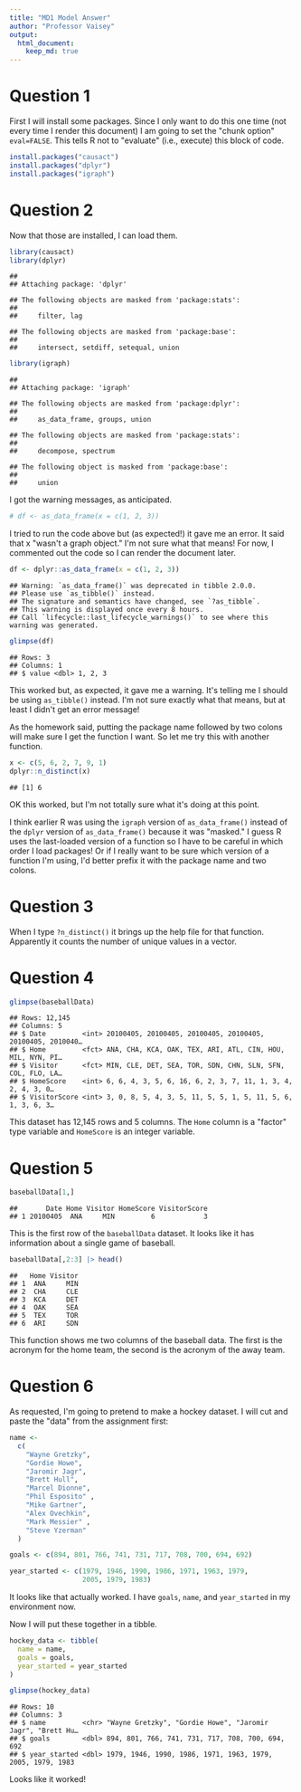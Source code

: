 ```yaml
---
title: "MD1 Model Answer"
author: "Professor Vaisey"
output: 
  html_document:
    keep_md: true
---
```


# Question 1

First I will install some packages. Since I only want to do this one time (not every time I render this document) I am going to set the "chunk option" `eval=FALSE`. This tells R not to "evaluate" (i.e., execute) this block of code.


```r
install.packages("causact")
install.packages("dplyr")
install.packages("igraph")
```

# Question 2

Now that those are installed, I can load them.


```r
library(causact)
library(dplyr)
```

```
## 
## Attaching package: 'dplyr'
```

```
## The following objects are masked from 'package:stats':
## 
##     filter, lag
```

```
## The following objects are masked from 'package:base':
## 
##     intersect, setdiff, setequal, union
```

```r
library(igraph)
```

```
## 
## Attaching package: 'igraph'
```

```
## The following objects are masked from 'package:dplyr':
## 
##     as_data_frame, groups, union
```

```
## The following objects are masked from 'package:stats':
## 
##     decompose, spectrum
```

```
## The following object is masked from 'package:base':
## 
##     union
```

I got the warning messages, as anticipated.


```r
# df <- as_data_frame(x = c(1, 2, 3))
```

I tried to run the code above but (as expected!) it gave me an error. It said that x "wasn't a graph object." I'm not sure what that means! For now, I commented out the code so I can render the document later.


```r
df <- dplyr::as_data_frame(x = c(1, 2, 3))
```

```
## Warning: `as_data_frame()` was deprecated in tibble 2.0.0.
## Please use `as_tibble()` instead.
## The signature and semantics have changed, see `?as_tibble`.
## This warning is displayed once every 8 hours.
## Call `lifecycle::last_lifecycle_warnings()` to see where this warning was generated.
```

```r
glimpse(df)
```

```
## Rows: 3
## Columns: 1
## $ value <dbl> 1, 2, 3
```

This worked but, as expected, it gave me a warning. It's telling me I should be using `as_tibble()` instead. I'm not sure exactly what that means, but at least I didn't get an error message!

As the homework said, putting the package name followed by two colons will make sure I get the function I want. So let me try this with another function.


```r
x <- c(5, 6, 2, 7, 9, 1)
dplyr::n_distinct(x)
```

```
## [1] 6
```

OK this worked, but I'm not totally sure what it's doing at this point.

I think earlier R was using the `igraph` version of `as_data_frame()` instead of the `dplyr` version of `as_data_frame()` because it was "masked." I guess R uses the last-loaded version of a function so I have to be careful in which order I load packages! Or if I really want to be sure which version of a function I'm using, I'd better prefix it with the package name and two colons.

# Question 3

When I type `?n_distinct()` it brings up the help file for that function. Apparently it counts the number of unique values in a vector.

# Question 4


```r
glimpse(baseballData)
```

```
## Rows: 12,145
## Columns: 5
## $ Date         <int> 20100405, 20100405, 20100405, 20100405, 20100405, 2010040…
## $ Home         <fct> ANA, CHA, KCA, OAK, TEX, ARI, ATL, CIN, HOU, MIL, NYN, PI…
## $ Visitor      <fct> MIN, CLE, DET, SEA, TOR, SDN, CHN, SLN, SFN, COL, FLO, LA…
## $ HomeScore    <int> 6, 6, 4, 3, 5, 6, 16, 6, 2, 3, 7, 11, 1, 3, 4, 2, 4, 3, 0…
## $ VisitorScore <int> 3, 0, 8, 5, 4, 3, 5, 11, 5, 5, 1, 5, 11, 5, 6, 1, 3, 6, 3…
```

This dataset has 12,145 rows and 5 columns. The `Home` column is a "factor" type variable and `HomeScore` is an integer variable.

# Question 5


```r
baseballData[1,]
```

```
##       Date Home Visitor HomeScore VisitorScore
## 1 20100405  ANA     MIN         6            3
```

This is the first row of the `baseballData` dataset. It looks like it has information about a single game of baseball.


```r
baseballData[,2:3] |> head()
```

```
##   Home Visitor
## 1  ANA     MIN
## 2  CHA     CLE
## 3  KCA     DET
## 4  OAK     SEA
## 5  TEX     TOR
## 6  ARI     SDN
```

This function shows me two columns of the baseball data. The first is the acronym for the home team, the second is the acronym of the away team.

# Question 6

As requested, I'm going to pretend to make a hockey dataset. I will cut and paste the "data" from the assignment first:


```r
name <-
  c(
    "Wayne Gretzky",
    "Gordie Howe",
    "Jaromir Jagr",
    "Brett Hull",
    "Marcel Dionne",
    "Phil Esposito" ,
    "Mike Gartner",
    "Alex Ovechkin",
    "Mark Messier" ,
    "Steve Yzerman"
  )

goals <- c(894, 801, 766, 741, 731, 717, 708, 700, 694, 692)

year_started <- c(1979, 1946, 1990, 1986, 1971, 1963, 1979,
                  2005, 1979, 1983)
```

It looks like that actually worked. I have `goals`, `name`, and `year_started` in my environment now.

Now I will put these together in a tibble.


```r
hockey_data <- tibble(
  name = name,
  goals = goals,
  year_started = year_started
)

glimpse(hockey_data)
```

```
## Rows: 10
## Columns: 3
## $ name         <chr> "Wayne Gretzky", "Gordie Howe", "Jaromir Jagr", "Brett Hu…
## $ goals        <dbl> 894, 801, 766, 741, 731, 717, 708, 700, 694, 692
## $ year_started <dbl> 1979, 1946, 1990, 1986, 1971, 1963, 1979, 2005, 1979, 1983
```

Looks like it worked!
